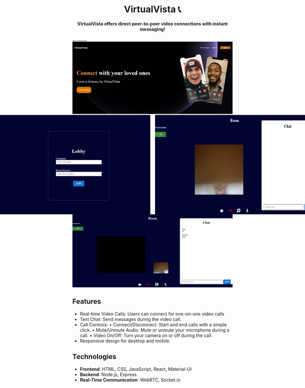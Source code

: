 <h1 align="center">VirtualVista 📞</h1>

<p align="center">
  <strong>VirtualVista offers direct peer-to-peer video connections with instant messaging!</strong>
</p>
_______
<img src="assets/LandingPage.png" />
<div style="display: flex; justify-content: center; gap: 15px;">
  <img src="assets/Lobby.png"  width="500" />
  <img src="assets/Room.png"   width="500"/>
</div>
<img src="assets/CallAccept.png"  />

## Features
- Real-time Video Calls: Users can connect for one-on-one video calls
- Text Chat: Send messages during the video call.
- Call Controls:
   &#8226; Connect/Disconnect: Start and end calls with a simple click.
   &#8226; Mute/Unmute Audio: Mute or unmute your microphone during a call.
   &#8226; Video On/Off: Turn your camera on or off during the call.
- Responsive design for desktop and mobile.


## Technologies
- **Frontend**: HTML, CSS, JavaScript, React, Material-UI
- **Backend**: Node.js, Express
- **Real-Time Communication**: WebRTC, Socket.io

  
